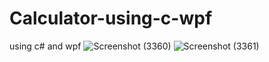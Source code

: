 # Calculator-using-c-wpf
using c# and wpf
![Screenshot (3360)](https://user-images.githubusercontent.com/98678842/200806172-823c3e8d-ef30-4636-bdf7-4c6039a5263e.png)
![Screenshot (3361)](https://user-images.githubusercontent.com/98678842/200806243-b4ed625f-2c37-4b89-b4fd-0a9ae67508bb.png)
